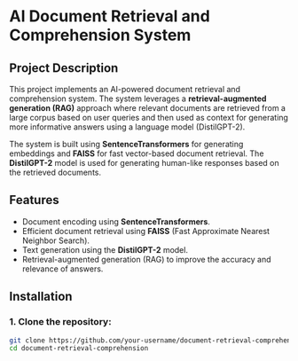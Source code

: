 # AI Document Retrieval and Comprehension System

## Project Description

This project implements an AI-powered document retrieval and comprehension system. The system leverages a **retrieval-augmented generation (RAG)** approach where relevant documents are retrieved from a large corpus based on user queries and then used as context for generating more informative answers using a language model (DistilGPT-2).

The system is built using **SentenceTransformers** for generating embeddings and **FAISS** for fast vector-based document retrieval. The **DistilGPT-2** model is used for generating human-like responses based on the retrieved documents.

## Features

- Document encoding using **SentenceTransformers**.
- Efficient document retrieval using **FAISS** (Fast Approximate Nearest Neighbor Search).
- Text generation using the **DistilGPT-2** model.
- Retrieval-augmented generation (RAG) to improve the accuracy and relevance of answers.

## Installation

### 1. Clone the repository:

```bash
git clone https://github.com/your-username/document-retrieval-comprehension.git
cd document-retrieval-comprehension
